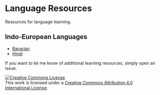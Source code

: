 # Language Resources
Resources for language learning.


## Indo-European Languages

* [Bavarian](./bar.md)
* [Hindi](./hi.md)

If you want to let me know of additional learning resources, simply open an issue.


<a rel="license" href="http://creativecommons.org/licenses/by/4.0/"><img alt="Creative Commons License" style="border-width:0" src="https://i.creativecommons.org/l/by/4.0/88x31.png" /></a><br />This work is licensed under a <a rel="license" href="http://creativecommons.org/licenses/by/4.0/">Creative Commons Attribution 4.0 International License</a>.
